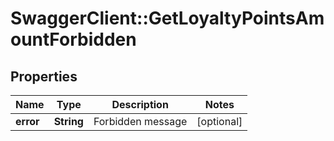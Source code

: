 # SwaggerClient::GetLoyaltyPointsAmountForbidden

## Properties
Name | Type | Description | Notes
------------ | ------------- | ------------- | -------------
**error** | **String** | Forbidden message | [optional] 


